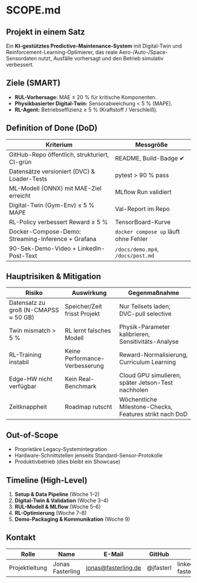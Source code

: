 # SCOPE.md

## Projekt in einem Satz
Ein **KI-gestütztes Predictive-Maintenance-System** mit Digital-Twin und Reinforcement-Learning-Optimierer, das reale Aero-/Auto-/Space-Sensordaten nutzt, Ausfälle vorhersagt und den Betrieb simulativ verbessert.

## Ziele (SMART)
- **RUL-Vorhersage:** MAE ≤ 20 % für kritische Komponenten.
- **Physikbasierter Digital-Twin:** Sensorabweichung < 5 % (MAPE).
- **RL-Agent:** Betriebseffizienz ≥ 5 % (Kraftstoff / Verschleiß).

## Definition of Done (DoD)
| Kriterium | Messgröße |
|-----------|-----------|
| GitHub-Repo öffentlich, strukturiert, CI-grün | README, Build-Badge ✔ |
| Datensätze versioniert (DVC) & Loader-Tests | pytest > 90 % pass |
| ML-Modell (ONNX) mit MAE-Ziel erreicht | MLflow Run validiert |
| Digital-Twin (Gym-Env) ≤ 5 % MAPE | Val-Report im Repo |
| RL-Policy verbessert Reward ≥ 5 % | TensorBoard-Kurve |
| Docker-Compose-Demo: Streaming-Inference + Grafana | `docker compose up` läuft ohne Fehler |
| 90-Sek-Demo-Video + LinkedIn-Post-Text | `/docs/demo.mp4`, `/docs/post.md` |

## Hauptrisiken & Mitigation
| Risiko | Auswirkung | Gegenmaßnahme |
|--------|------------|---------------|
| Datensatz zu groß (N-CMAPSS ≈ 50 GB) | Speicher/Zeit frisst Projekt | Nur Teilsets laden; DVC-pull selective |
| Twin mismatch > 5 % | RL lernt falsches Modell | Physik-Parameter kalibrieren, Sensitivitäts-Analyse |
| RL-Training instabil | Keine Performance-Verbesserung | Reward-Normalisierung, Curriculum Learning |
| Edge-HW nicht verfügbar | Kein Real-Benchmark | Cloud GPU simulieren, später Jetson-Test nachholen |
| Zeitknappheit | Roadmap rutscht | Wöchentliche Milestone-Checks, Features strikt nach DoD |

## Out-of-Scope
- Proprietäre Legacy-Systemintegration
- Hardware-Schnittstellen jenseits Standard-Sensor-Protokolle
- Produktivbetrieb (dies bleibt ein Showcase)

## Timeline (High-Level)
1. **Setup & Data Pipeline** (Woche 1–2)  
2. **Digital-Twin & Validation** (Woche 3–4)  
3. **RUL-Modell & MLflow** (Woche 5–6)  
4. **RL-Optimierung** (Woche 7–8)  
5. **Demo-Packaging & Kommunikation** (Woche 9)  

## Kontakt
| Rolle | Name | E-Mail | GitHub | LinkedIn |
|-------|------|--------|--------|----------|
| Projektleitung | Jonas Fasterling | jonas@fasterling.de | @jfasterl | linkedin.com/in/jonas-fasterling |